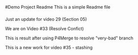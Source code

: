 #Demo Project Readme
This is a simple Readme file

#####
Just an update for video 29 (Section 05)

We are on Video #33 (Resolve Confict)

This is result after using P4Merge to resolve "very-bad" branch

This is a new work for video #35 - stashing


